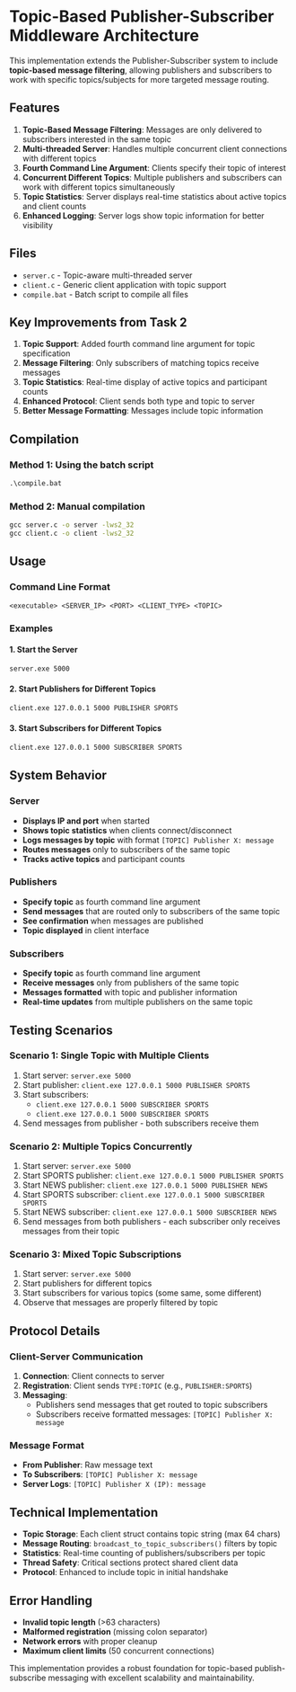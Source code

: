 # Topic-Based Publisher-Subscriber Middleware Architecture

This implementation extends the Publisher-Subscriber system to include **topic-based message filtering**, allowing publishers and subscribers to work with specific topics/subjects for more targeted message routing.

## Features

1. **Topic-Based Message Filtering**: Messages are only delivered to subscribers interested in the same topic
2. **Multi-threaded Server**: Handles multiple concurrent client connections with different topics
3. **Fourth Command Line Argument**: Clients specify their topic of interest
4. **Concurrent Different Topics**: Multiple publishers and subscribers can work with different topics simultaneously
5. **Topic Statistics**: Server displays real-time statistics about active topics and client counts
6. **Enhanced Logging**: Server logs show topic information for better visibility

## Files

- `server.c` - Topic-aware multi-threaded server
- `client.c` - Generic client application with topic support
- `compile.bat` - Batch script to compile all files

## Key Improvements from Task 2

1. **Topic Support**: Added fourth command line argument for topic specification
2. **Message Filtering**: Only subscribers of matching topics receive messages
3. **Topic Statistics**: Real-time display of active topics and participant counts
4. **Enhanced Protocol**: Client sends both type and topic to server
5. **Better Message Formatting**: Messages include topic information

## Compilation

### Method 1: Using the batch script

```cmd
.\compile.bat
```

### Method 2: Manual compilation

```cmd
gcc server.c -o server -lws2_32
gcc client.c -o client -lws2_32
```

## Usage

### Command Line Format

```
<executable> <SERVER_IP> <PORT> <CLIENT_TYPE> <TOPIC>
```

### Examples

#### 1. Start the Server

```cmd
server.exe 5000
```

#### 2. Start Publishers for Different Topics

```cmd
client.exe 127.0.0.1 5000 PUBLISHER SPORTS
```

#### 3. Start Subscribers for Different Topics

```cmd
client.exe 127.0.0.1 5000 SUBSCRIBER SPORTS
```

## System Behavior

### Server

- **Displays IP and port** when started
- **Shows topic statistics** when clients connect/disconnect
- **Logs messages by topic** with format `[TOPIC] Publisher X: message`
- **Routes messages** only to subscribers of the same topic
- **Tracks active topics** and participant counts

### Publishers

- **Specify topic** as fourth command line argument
- **Send messages** that are routed only to subscribers of the same topic
- **See confirmation** when messages are published
- **Topic displayed** in client interface

### Subscribers

- **Specify topic** as fourth command line argument
- **Receive messages** only from publishers of the same topic
- **Messages formatted** with topic and publisher information
- **Real-time updates** from multiple publishers on the same topic

## Testing Scenarios

### Scenario 1: Single Topic with Multiple Clients

1. Start server: `server.exe 5000`
2. Start publisher: `client.exe 127.0.0.1 5000 PUBLISHER SPORTS`
3. Start subscribers:
   - `client.exe 127.0.0.1 5000 SUBSCRIBER SPORTS`
   - `client.exe 127.0.0.1 5000 SUBSCRIBER SPORTS`
4. Send messages from publisher - both subscribers receive them

### Scenario 2: Multiple Topics Concurrently

1. Start server: `server.exe 5000`
2. Start SPORTS publisher: `client.exe 127.0.0.1 5000 PUBLISHER SPORTS`
3. Start NEWS publisher: `client.exe 127.0.0.1 5000 PUBLISHER NEWS`
4. Start SPORTS subscriber: `client.exe 127.0.0.1 5000 SUBSCRIBER SPORTS`
5. Start NEWS subscriber: `client.exe 127.0.0.1 5000 SUBSCRIBER NEWS`
6. Send messages from both publishers - each subscriber only receives messages from their topic

### Scenario 3: Mixed Topic Subscriptions

1. Start server: `server.exe 5000`
2. Start publishers for different topics
3. Start subscribers for various topics (some same, some different)
4. Observe that messages are properly filtered by topic

## Protocol Details

### Client-Server Communication

1. **Connection**: Client connects to server
2. **Registration**: Client sends `TYPE:TOPIC` (e.g., `PUBLISHER:SPORTS`)
3. **Messaging**:
   - Publishers send messages that get routed to topic subscribers
   - Subscribers receive formatted messages: `[TOPIC] Publisher X: message`

### Message Format

- **From Publisher**: Raw message text
- **To Subscribers**: `[TOPIC] Publisher X: message`
- **Server Logs**: `[TOPIC] Publisher X (IP): message`

## Technical Implementation

- **Topic Storage**: Each client struct contains topic string (max 64 chars)
- **Message Routing**: `broadcast_to_topic_subscribers()` filters by topic
- **Statistics**: Real-time counting of publishers/subscribers per topic
- **Thread Safety**: Critical sections protect shared client data
- **Protocol**: Enhanced to include topic in initial handshake

## Error Handling

- **Invalid topic length** (>63 characters)
- **Malformed registration** (missing colon separator)
- **Network errors** with proper cleanup
- **Maximum client limits** (50 concurrent connections)

This implementation provides a robust foundation for topic-based publish-subscribe messaging with excellent scalability and maintainability.
